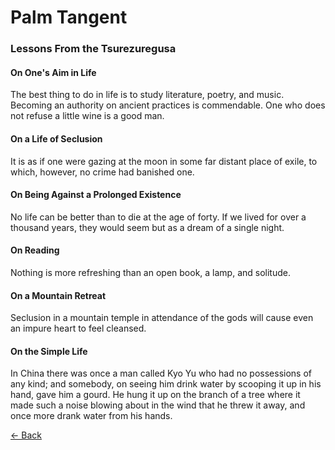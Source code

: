 # Palm Tangent
### Lessons From the Tsurezuregusa
#### On One's Aim in Life
The best thing to do in life is to study literature, poetry, and music. Becoming an authority on ancient practices is commendable. One who does not refuse a little wine is a good man.

#### On a Life of Seclusion
It is as if one were gazing at the moon in some far distant place of exile, to which, however, no crime had banished one.

#### On Being Against a Prolonged Existence
No life can be better than to die at the age of forty. If we lived for over a thousand years, they would seem but as a dream of a single night.

#### On Reading
Nothing is more refreshing than an open book, a lamp, and solitude.

#### On a Mountain Retreat
Seclusion in a mountain temple in attendance of the gods will cause even an impure heart to feel cleansed.

#### On the Simple Life
In China there was once a man called Kyo Yu who had no possessions of any kind; and somebody, on seeing him drink water by scooping it up in his hand, gave him a gourd. He hung it up on the branch of a tree where it made such a noise blowing about in the wind that he threw it away, and once more drank water from his hands.

[← Back](index.html)
